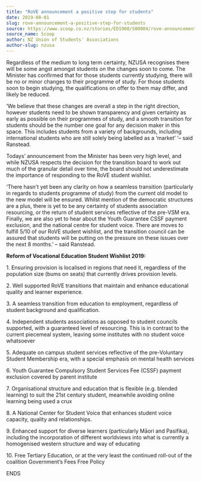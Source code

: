 ```yaml
---
title: "RoVE announcement a positive step for students"
date: 2019-08-01
slug: rove-announcement-a-positive-step-for-students
source: https://www.scoop.co.nz/stories/ED1908/S00004/rove-announcement-a-positive-step-for-students.htm
source_name: Scoop
author: NZ Union of Students' Associations
author-slug: nzusa
---
```


<p>Regardless of the medium to long term
certainty, NZUSA recognises there will be some angst amongst
students on the changes soon to come. The Minister has
confirmed that for those students currently studying, there
will be no or minor changes to their programme of study. For
those students soon to begin studying, the qualifications on
offer to them may differ, and likely be reduced.</p>

<p>‘We
believe that these changes are overall a step in the right
direction, however students need to be shown transparency
and given certainty as early as possible on their programmes
of study, and a smooth transition for students should be the
number one goal for any decision maker in this space. This
includes students from a variety of backgrounds, including
international students who are still solely being labelled
as a ‘market’ ’– said Ranstead.</p>

<p>Todays’
announcement from the Minister has been very high level, and
while NZUSA respects the decision for the transition board
to work out much of the granular detail over time, the board
should not underestimate the importance of responding to the
RoVE student wishlist.</p>

<p>‘There hasn't yet been any
clarity on how a seamless transition (particularly in
regards to students programme of study) from the current old
model to the new model will be ensured. Whilst mention of
the democratic structures are a plus, there is yet to be any
certainty of students association resourcing, or the return
of student services reflective of the pre-VSM era. Finally,
we are also yet to hear about the Youth Guarantee CSSF
payment exclusion, and the national centre for student
voice. There are moves to fulfill 5/10 of our RoVE student
wishlist, and the transition council can be assured that
students will be putting on the pressure on these issues
over the next 8 months.’ – said
Ranstead.</p>

<p><strong>Reform of Vocational Education Student
Wishlist 2019:</strong></p>

<p>1.	Ensuring provision is localised
in regions that need it, regardless of the population size
(bums on seats) that currently drives provision
levels.</p>

<p>2.	Well supported RoVE transitions that maintain
and enhance educational quality and learner
experience.</p>

<p>3.	A seamless transition from education to
employment, regardless of student background and
qualification.</p>

<p>4.	Independent students associations as
opposed to student councils supported, with a guaranteed
level of resourcing. This is in contrast to the current
piecemeal system, leaving some institutes with no student
voice whatsoever</p>

<p>5.	Adequate on campus student services
reflective of the pre-Voluntary Student Membership era, with
a special emphasis on mental health services</p>

<p>6.	Youth
Guarantee Compulsory Student Services Fee (CSSF) payment
exclusion covered by parent institute</p>

<p>7.	Organisational
structure and education that is flexible (e.g. blended
learning) to suit the 21st century student, meanwhile
avoiding online learning being used a crux</p>

<p>8.	A National
Center for Student Voice that enhances student voice
capacity, quality and relationships.</p>

<p>9.	Enhanced support
for diverse learners (particularly Māori and Pasifika),
including the incorporation of different worldviews into
what is currently a homogenised western structure and way of
educating</p>

<p>10.	Free Tertiary Education, or at the very
least the continued roll-out of the coalition Government’s
Fees Free
Policy</p>

<p>ENDS</p>

<p></p>
